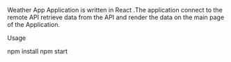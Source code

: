 Weather App
Application is written in React .The application connect to the remote API retrieve data from the API and render the data on the main page of the Application.


Usage

npm install 
npm start
